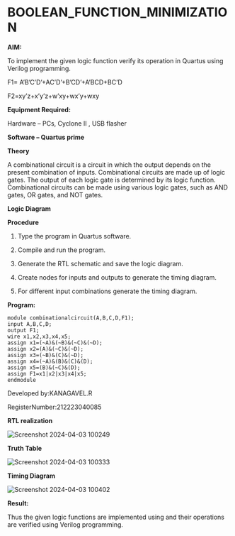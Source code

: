 # BOOLEAN_FUNCTION_MINIMIZATION

**AIM:**

To implement the given logic function verify its operation in Quartus using Verilog programming.

F1= A’B’C’D’+AC’D’+B’CD’+A’BCD+BC’D 

F2=xy’z+x’y’z+w’xy+wx’y+wxy

**Equipment Required:**

Hardware – PCs, Cyclone II , USB flasher

**Software – Quartus prime**

**Theory**

A combinational circuit is a circuit in which the output depends on the present combination of inputs. Combinational circuits are made up of logic gates. The output of each logic gate is determined by its logic function. Combinational circuits can be made using various logic gates, such as AND gates, OR gates, and NOT gates.

**Logic Diagram**

**Procedure**

1.	Type the program in Quartus software.

2.	Compile and run the program.

3.	Generate the RTL schematic and save the logic diagram.

4.	Create nodes for inputs and outputs to generate the timing diagram.

5.	For different input combinations generate the timing diagram.


**Program:**

```
module combinationalcircuit(A,B,C,D,F1);
input A,B,C,D;
output F1;
wire x1,x2,x3,x4,x5;
assign x1=(~A)&(~B)&(~C)&(~D);
assign x2=(A)&(~C)&(~D);
assign x3=(~B)&(C)&(~D);
assign x4=(~A)&(B)&(C)&(D);
assign x5=(B)&(~C)&(D);
assign F1=x1|x2|x3|x4|x5;
endmodule
```

Developed by:KANAGAVEL.R

RegisterNumber:212223040085


**RTL realization**

![Screenshot 2024-04-03 100249](https://github.com/kanagavel7/BOOLEAN_FUNCTION_MINIMIZATION/assets/162578954/56d96b82-eb0b-42f1-b69a-b1442466cad1)

**Truth Table**

![Screenshot 2024-04-03 100333](https://github.com/kanagavel7/BOOLEAN_FUNCTION_MINIMIZATION/assets/162578954/6db05978-f04a-4d52-9614-bf89689e2cf0)

**Timing Diagram**

![Screenshot 2024-04-03 100402](https://github.com/kanagavel7/BOOLEAN_FUNCTION_MINIMIZATION/assets/162578954/f28c28bd-213d-4175-8efb-29263e409f0e)

**Result:**

Thus the given logic functions are implemented using and their operations are verified using Verilog programming.


